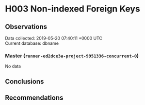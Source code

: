 # H003 Non-indexed Foreign Keys #

## Observations ##
Data collected: 2019-05-20 07:40:11 +0000 UTC  
Current database: dbname  

### Master (`runner-ed2dce3a-project-9951336-concurrent-0`) ###


No data


## Conclusions ##


## Recommendations ##

